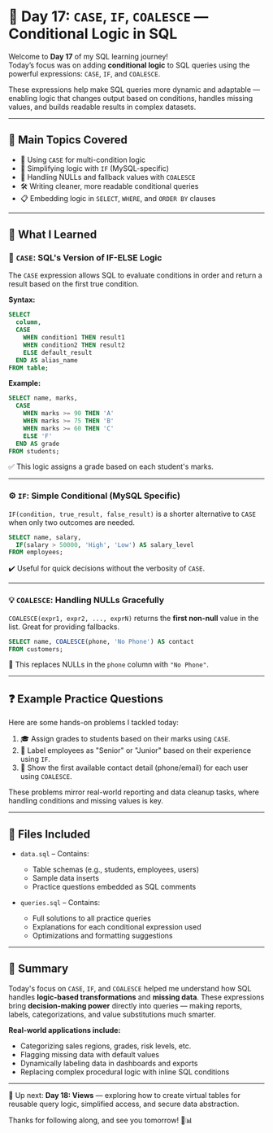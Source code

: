 # 🧠 Day 17: `CASE`, `IF`, `COALESCE` — Conditional Logic in SQL

Welcome to **Day 17** of my SQL learning journey!  
Today’s focus was on adding **conditional logic** to SQL queries using the powerful expressions: `CASE`, `IF`, and `COALESCE`.

These expressions help make SQL queries more dynamic and adaptable — enabling logic that changes output based on conditions, handles missing values, and builds readable results in complex datasets.

---

## 📌 Main Topics Covered

- 🧠 Using `CASE` for multi-condition logic
- 🔀 Simplifying logic with `IF` (MySQL-specific)
- 🚫 Handling NULLs and fallback values with `COALESCE`
- 🛠 Writing cleaner, more readable conditional queries
- 📋 Embedding logic in `SELECT`, `WHERE`, and `ORDER BY` clauses

---

## 📖 What I Learned

### 🎯 `CASE`: SQL's Version of IF-ELSE Logic

The `CASE` expression allows SQL to evaluate conditions in order and return a result based on the first true condition.

**Syntax:**

```sql
SELECT 
  column,
  CASE 
    WHEN condition1 THEN result1
    WHEN condition2 THEN result2
    ELSE default_result
  END AS alias_name
FROM table;
````

**Example:**

```sql
SELECT name, marks,
  CASE 
    WHEN marks >= 90 THEN 'A'
    WHEN marks >= 75 THEN 'B'
    WHEN marks >= 60 THEN 'C'
    ELSE 'F'
  END AS grade
FROM students;
```

✅ This logic assigns a grade based on each student's marks.

---

### ⚙️ `IF`: Simple Conditional (MySQL Specific)

`IF(condition, true_result, false_result)` is a shorter alternative to `CASE` when only two outcomes are needed.

```sql
SELECT name, salary,
  IF(salary > 50000, 'High', 'Low') AS salary_level
FROM employees;
```

✔️ Useful for quick decisions without the verbosity of `CASE`.

---

### 💡 `COALESCE`: Handling NULLs Gracefully

`COALESCE(expr1, expr2, ..., exprN)` returns the **first non-null** value in the list. Great for providing fallbacks.

```sql
SELECT name, COALESCE(phone, 'No Phone') AS contact
FROM customers;
```

📌 This replaces NULLs in the `phone` column with `"No Phone"`.

---

## ❓ Example Practice Questions

Here are some hands-on problems I tackled today:

1. 🎓 Assign grades to students based on their marks using `CASE`.
2. 💼 Label employees as "Senior" or "Junior" based on their experience using `IF`.
3. 📱 Show the first available contact detail (phone/email) for each user using `COALESCE`.

These problems mirror real-world reporting and data cleanup tasks, where handling conditions and missing values is key.

---

## 📂 Files Included

* `data.sql` – Contains:

  * Table schemas (e.g., students, employees, users)
  * Sample data inserts
  * Practice questions embedded as SQL comments

* `queries.sql` – Contains:

  * Full solutions to all practice queries
  * Explanations for each conditional expression used
  * Optimizations and formatting suggestions

---

## 📝 Summary

Today's focus on `CASE`, `IF`, and `COALESCE` helped me understand how SQL handles **logic-based transformations** and **missing data**. These expressions bring **decision-making power** directly into queries — making reports, labels, categorizations, and value substitutions much smarter.

**Real-world applications include:**

* Categorizing sales regions, grades, risk levels, etc.
* Flagging missing data with default values
* Dynamically labeling data in dashboards and exports
* Replacing complex procedural logic with inline SQL conditions

---

📅 Up next: **Day 18: Views** — exploring how to create virtual tables for reusable query logic, simplified access, and secure data abstraction.

Thanks for following along, and see you tomorrow! 🧾📊
